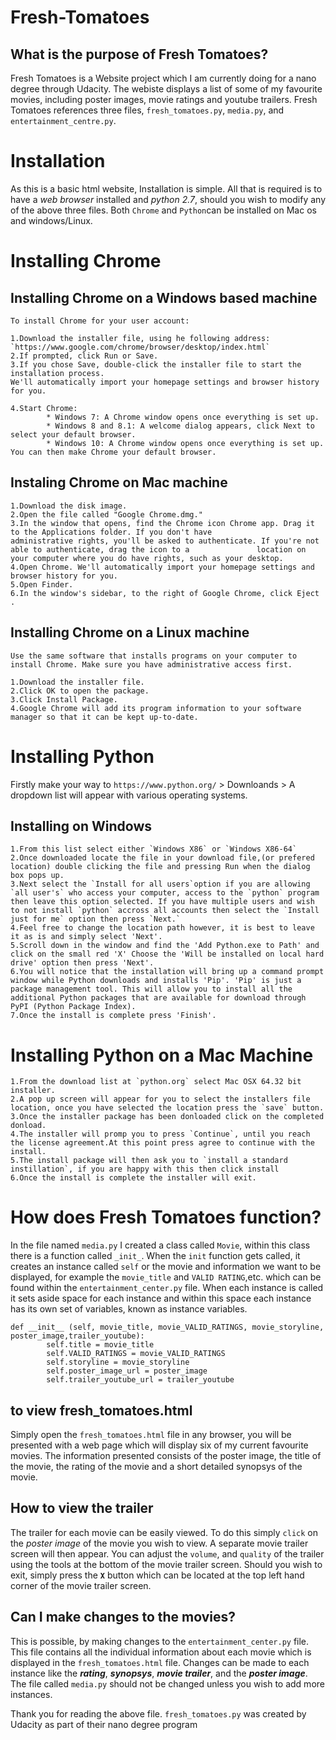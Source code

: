 # Fresh-Tomatoes

## What is the purpose of Fresh Tomatoes?
Fresh Tomatoes is a Website project which I am currently doing for a nano degree through Udacity.
The webiste displays a list of some of my favourite movies, including poster images,
movie ratings and youtube trailers.
Fresh Tomatoes references three files, `fresh_tomatoes.py`, `media.py`, and `entertainment_centre.py`.

# Installation

As this is a basic html website, Installation is simple. All that is required is to have a *web browser* installed and *python 2.7*, should you wish to modify any of the above three files.
Both `Chrome` and `Python`can be installed on Mac os and windows/Linux.

# Installing Chrome

## Installing Chrome on a Windows based machine

```
To install Chrome for your user account:

1.Download the installer file, using he following address: `https://www.google.com/chrome/browser/desktop/index.html`
2.If prompted, click Run or Save.
3.If you chose Save, double-click the installer file to start the installation process.
We'll automatically import your homepage settings and browser history for you.

4.Start Chrome:
        * Windows 7: A Chrome window opens once everything is set up.
        * Windows 8 and 8.1: A welcome dialog appears, click Next to select your default browser.
        * Windows 10: A Chrome window opens once everything is set up. You can then make Chrome your default browser.
```
## Instaling Chrome on Mac machine

```
1.Download the disk image.
2.Open the file called "Google Chrome.dmg." 
3.In the window that opens, find the Chrome icon Chrome app. Drag it to the Applications folder. If you don't have              administrative rights, you'll be asked to authenticate. If you're not able to authenticate, drag the icon to a               location on your computer where you do have rights, such as your desktop. 
4.Open Chrome. We'll automatically import your homepage settings and browser history for you.
5.Open Finder.
6.In the window's sidebar, to the right of Google Chrome, click Eject .
```
## Installing Chrome on a Linux machine

```
Use the same software that installs programs on your computer to install Chrome. Make sure you have administrative access first.

1.Download the installer file.
2.Click OK to open the package.
3.Click Install Package.
4.Google Chrome will add its program information to your software manager so that it can be kept up-to-date.
```
# Installing Python

Firstly make your way to `https://www.python.org/` > Downloands > A dropdown list will appear with various operating systems.

## Installing on Windows

```
1.From this list select either `Windows X86` or `Windows X86-64`
2.Once downloaded locate the file in your download file,(or prefered location) double clicking the file and pressing Run when the dialog box pops up.
3.Next select the `Install for all users`option if you are allowing `all user's` who access your computer, access to the `python` program then leave this option selected. If you have multiple users and wish to not install `python` accross all accounts then select the `Install just for me` option then press `Next.`
4.Feel free to change the location path however, it is best to leave it as is and simply select 'Next'.
5.Scroll down in the window and find the 'Add Python.exe to Path' and click on the small red 'X' Choose the 'Will be installed on local hard drive' option then press 'Next'.
6.You will notice that the installation will bring up a command prompt window while Python downloads and installs 'Pip'. 'Pip' is just a package management tool. This will allow you to install all the additional Python packages that are available for download through PyPI (Python Package Index).
7.Once the install is complete press 'Finish'.
```

# Installing Python on a Mac Machine

```
1.From the download list at `python.org` select Mac OSX 64.32 bit installer.
2.A pop up screen will appear for you to select the installers file location, once you have selected the location press the `save` button.
3.Once the installer package has been donloaded click on the completed donload.
4.The installer will promp you to press `Continue`, until you reach the license agreement.At this point press agree to continue with the install.
5.The install package will then ask you to `install a standard instillation`, if you are happy with this then click install
6.Once the install is complete the installer will exit.
```



# How does Fresh Tomatoes function?

In the file named `media.py` I created a class called `Movie`, within this class there is a function called `_init_`. 
When the `init` function gets called, it creates an instance called `self` or the movie and information we want to be displayed, for example the `movie_title` and `VALID RATING`,etc. which can be found within the `entertainment_center.py` file. When each instance is called it sets aside space for each instance and within this space each instance has its own set of variables, known as instance variables.
```
def __init__ (self, movie_title, movie_VALID_RATINGS, movie_storyline, poster_image,trailer_youtube):
        self.title = movie_title
        self.VALID_RATINGS = movie_VALID_RATINGS
        self.storyline = movie_storyline
        self.poster_image_url = poster_image
        self.trailer_youtube_url = trailer_youtube
```

## to view fresh_tomatoes.html
Simply open the `fresh_tomatoes.html` file in any browser, you will be presented with a web page which will display six of my current favourite movies.
The information presented consists of the poster image, the title of the movie, the rating of the movie and a short detailed synopsys of the movie.

## How to view the trailer
The trailer for each movie can be easily viewed. To do this simply `click` on the *poster image* of the movie you wish to view.
A separate movie trailer screen will then appear. You can adjust the `volume`, and `quality` of the trailer using the tools at the bottom of the movie trailer screen.
Should you wish to exit, simply press the **`X`** button which can be located at the top left hand corner of the movie trailer screen.

## Can I  make changes to the movies?
This is possible, by making changes to the `entertainment_center.py` file.
This file contains all the individual information about each movie which is displayed in the `fresh_tomatoes.html` file.
Changes can be made to each instance like the _**rating**_, _**synopsys**_, _**movie trailer**_, and the _**poster image**_.
The file called `media.py` should not be changed unless you wish to add more instances.

Thank you for reading the above file.
`fresh_tomatoes.py` was created by Udacity as part of their nano degree program
